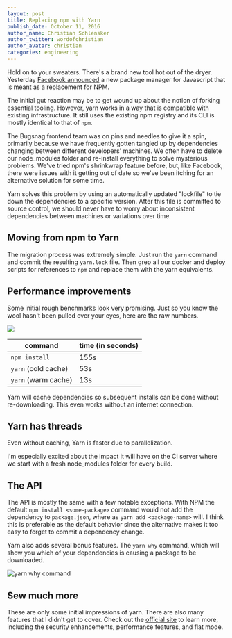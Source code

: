 ```yaml
---
layout: post
title: Replacing npm with Yarn
publish_date: October 11, 2016
author_name: Christian Schlensker
author_twitter: wordofchristian
author_avatar: christian
categories: engineering
---
```


Hold on to your sweaters. There's a brand new tool hot out of the dryer. Yesterday
[Facebook announced](https://code.facebook.com/posts/1840075619545360/yarn-a-new-package-manager-for-javascript/)
a new package manager for Javascript that is meant as a replacement for NPM.


The initial gut reaction may be to get wound up about
the notion of forking essential tooling. However, yarn works
in a way that is compatible with existing infrastructure. It still uses the existing npm registry and its CLI is mostly identical to that of `npm`.

The Bugsnag frontend team was on pins and needles to give it a spin, primarily because we have frequently gotten tangled up by dependencies changing
between different developers' machines. We often have to delete our node_modules folder and re-install everything
to solve mysterious problems. We've tried npm's shrinkwrap feature before, but, like Facebook, there were
issues with it getting out of date so we've been itching for an alternative solution for some time.

Yarn solves this problem by using an automatically updated "lockfile" to tie down the dependencies
to a specific version. After this file is committed to source control, we should never have to worry
about inconsistent dependencies between machines or variations over time.

## Moving from npm to Yarn

The migration process was extremely simple. Just run the `yarn` command and commit the resulting
`yarn.lock` file. Then grep all our docker and deploy scripts for references to `npm` and replace them
with the yarn equivalents.

## Performance improvements

Some initial rough benchmarks look very promising. Just so you know the wool hasn't been pulled
over your eyes, here are the raw numbers.

![](/img/posts/yarn-install.gif)

|command|time (in seconds)|
|---|---|
| `npm install`| 155s |
| `yarn` (cold cache)  | 53s |
| `yarn` (warm cache) | 13s |

Yarn will cache dependencies so subsequent installs can be done without re-downloading.
This even works without an internet connection.

## Yarn has threads

Even without caching, Yarn is faster due to parallelization.

I'm especially excited about the impact it will have on the CI server where we start with a fresh
node_modules folder for every build.

## The API

The API is mostly the same with a few notable exceptions. With NPM the
default `npm install <some-package>` command would not add the dependency to `package.json`,
where as `yarn add <package-name>` will. I think this is preferable as the default behavior since
the alternative makes it too easy to forget to commit a dependency change.

Yarn also adds several bonus features. The `yarn why` command, which will show you which of your dependencies
is causing a package to be downloaded.

![yarn why command](/img/posts/yarn-why.png)

## Sew much more

These are only some initial impressions of yarn. There are also many features that I didn't get to cover.
Check out the [official site](https://yarnpkg.com/) to learn more, including the security enhancements, performance features,
and flat mode.
